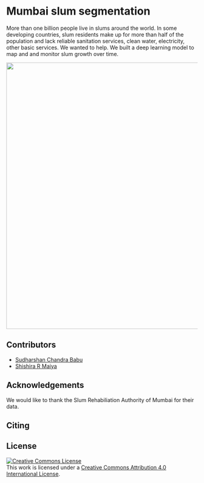 # Mumbai slum segmentation

More than one billion people live in slums around the world. In some developing
countries, slum residents make up for more than half of the population and lack
reliable sanitation services, clean water, electricity, other basic services. We wanted to help. We built a deep learning model to map and and monitor slum growth over time. 

<p align="center">
  <img src="https://github.com/cbsudux/Mumbai-slum-segmentation/blob/master/assets/images/results_github_2.jpg" width=700>
</p>



## Contributors

- [Sudharshan Chandra Babu](http://github.com/cbsudux)
- [Shishira R Maiya](https://github.com/abhyantrika)

## Acknowledgements

We would like to thank the Slum Rehabiliation Authority of Mumbai for their data.


## Citing

## License

<a rel="license" href="http://creativecommons.org/licenses/by/4.0/"><img alt="Creative Commons License" style="border-width:0" src="https://i.creativecommons.org/l/by/4.0/88x31.png" /></a><br />This work is licensed under a <a rel="license" href="http://creativecommons.org/licenses/by/4.0/">Creative Commons Attribution 4.0 International License</a>.



